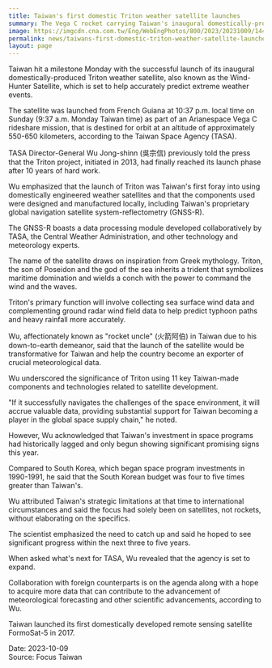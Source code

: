 ```yaml
---
title: Taiwan's first domestic Triton weather satellite launches
summary: The Vega C rocket carrying Taiwan's inaugural domestically-produced Triton weather satellite is seen in this photo taken on Sunday in French Guiana. Photo courtesy of Centre Spatial Guyanais Oct. 9, 2023.
image: https://imgcdn.cna.com.tw/Eng/WebEngPhotos/800/2023/20231009/1448x2048_846027248586.jpg
permalink: news/taiwans-first-domestic-triton-weather-satellite-launches/
layout: page
---
```

Taiwan hit a milestone Monday with the successful launch of its inaugural domestically-produced Triton weather satellite, also known as the Wind-Hunter Satellite, which is set to help accurately predict extreme weather events.

The satellite was launched from French Guiana at 10:37 p.m. local time on Sunday (9:37 a.m. Monday Taiwan time) as part of an Arianespace Vega C rideshare mission, that is destined for orbit at an altitude of approximately 550-650 kilometers, according to the Taiwan Space Agency (TASA).

TASA Director-General Wu Jong-shinn (吳宗信) previously told the press that the Triton project, initiated in 2013, had finally reached its launch phase after 10 years of hard work.

Wu emphasized that the launch of Triton was Taiwan's first foray into using domestically engineered weather satellites and that the components used were designed and manufactured locally, including Taiwan's proprietary global navigation satellite system-reflectometry (GNSS-R).

The GNSS-R boasts a data processing module developed collaboratively by TASA, the Central Weather Administration, and other technology and meteorology experts.

The name of the satellite draws on inspiration from Greek mythology. Triton, the son of Poseidon and the god of the sea inherits a trident that symbolizes maritime domination and wields a conch with the power to command the wind and the waves.

Triton's primary function will involve collecting sea surface wind data and complementing ground radar wind field data to help predict typhoon paths and heavy rainfall more accurately.

Wu, affectionately known as "rocket uncle" (火箭阿伯) in Taiwan due to his down-to-earth demeanor, said that the launch of the satellite would be transformative for Taiwan and help the country become an exporter of crucial meteorological data.

Wu underscored the significance of Triton using 11 key Taiwan-made components and technologies related to satellite development.

"If it successfully navigates the challenges of the space environment, it will accrue valuable data, providing substantial support for Taiwan becoming a player in the global space supply chain," he noted.

However, Wu acknowledged that Taiwan's investment in space programs had historically lagged and only begun showing significant promising signs this year.

Compared to South Korea, which began space program investments in 1990-1991, he said that the South Korean budget was four to five times greater than Taiwan's.

Wu attributed Taiwan's strategic limitations at that time to international circumstances and said the focus had solely been on satellites, not rockets, without elaborating on the specifics.

The scientist emphasized the need to catch up and said he hoped to see significant progress within the next three to five years.

When asked what's next for TASA, Wu revealed that the agency is set to expand.

Collaboration with foreign counterparts is on the agenda along with a hope to acquire more data that can contribute to the advancement of meteorological forecasting and other scientific advancements, according to Wu.

Taiwan launched its first domestically developed remote sensing satellite FormoSat-5 in 2017.

Date: 2023-10-09
<br/>
Source: Focus Taiwan
